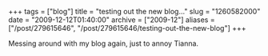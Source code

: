 +++
tags = ["blog"]
title = "testing out the new blog..."
slug = "1260582000"
date = "2009-12-12T01:40:00"
archive = ["2009-12"]
aliases = ["/post/279615646", "/post/279615646/testing-out-the-new-blog"]
+++

Messing around with my blog again, just to annoy Tianna.
